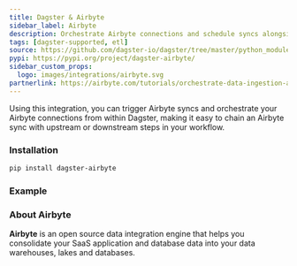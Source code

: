 ```yaml
---
title: Dagster & Airbyte
sidebar_label: Airbyte
description: Orchestrate Airbyte connections and schedule syncs alongside upstream or downstream dependencies.
tags: [dagster-supported, etl]
source: https://github.com/dagster-io/dagster/tree/master/python_modules/libraries/dagster-airbyte
pypi: https://pypi.org/project/dagster-airbyte/
sidebar_custom_props:
  logo: images/integrations/airbyte.svg
partnerlink: https://airbyte.com/tutorials/orchestrate-data-ingestion-and-transformation-pipelines
---
```


Using this integration, you can trigger Airbyte syncs and orchestrate your Airbyte connections from within Dagster, making it easy to chain an Airbyte sync with upstream or downstream steps in your workflow.

### Installation

```bash
pip install dagster-airbyte
```

### Example

<CodeExample path="docs_snippets/docs_snippets/integrations/airbyte.py" language="python" />

### About Airbyte

**Airbyte** is an open source data integration engine that helps you consolidate your SaaS application and database data into your data warehouses, lakes and databases.
